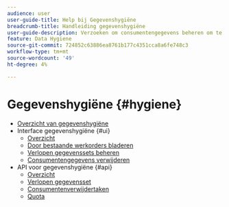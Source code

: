 ```yaml
---
audience: user
user-guide-title: Help bij Gegevenshygiëne
breadcrumb-title: Handleiding gegevenshygiëne
user-guide-description: Verzoeken om consumentengegevens beheren om te voldoen aan wettelijke privacyregels zoals GDPR en CCPA.
feature: Data Hygiene
source-git-commit: 724852c63886ea8761b177c4351cca8a6fe748c3
workflow-type: tm+mt
source-wordcount: '49'
ht-degree: 4%

---
```



# Gegevenshygiëne {#hygiene}

* [Overzicht van gegevenshygiëne](./home.md)
* Interface gegevenshygiëne {#ui}
   * [Overzicht](./ui/overview.md)
   * [Door bestaande werkorders bladeren](./ui/browse.md)
   * [Verlopen gegevenssets beheren](./ui/dataset-expiration.md)
   * [Consumentengegevens verwijderen](./ui/delete-consumer.md)
* API voor gegevenshygiëne {#api}
   * [Overzicht](./api/overview.md)
   * [Verlopen gegevensset](./api/dataset-expiration.md)
   * [Consumentenverwijdertaken](./api/jobs.md)
   * [Quota](./api/quota.md)
